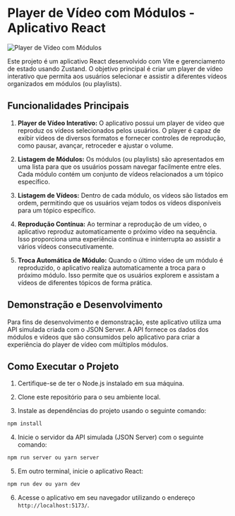 # Player de Vídeo com Módulos - Aplicativo React

![Player de Vídeo com Módulos](link_para_imagem)

Este projeto é um aplicativo React desenvolvido com Vite e gerenciamento de estado usando Zustand. O objetivo principal é criar um player de vídeo interativo que permita aos usuários selecionar e assistir a diferentes vídeos organizados em módulos (ou playlists).

## Funcionalidades Principais

1. **Player de Vídeo Interativo:** O aplicativo possui um player de vídeo que reproduz os vídeos selecionados pelos usuários. O player é capaz de exibir vídeos de diversos formatos e fornecer controles de reprodução, como pausar, avançar, retroceder e ajustar o volume.

2. **Listagem de Módulos:** Os módulos (ou playlists) são apresentados em uma lista para que os usuários possam navegar facilmente entre eles. Cada módulo contém um conjunto de vídeos relacionados a um tópico específico.

3. **Listagem de Vídeos:** Dentro de cada módulo, os vídeos são listados em ordem, permitindo que os usuários vejam todos os vídeos disponíveis para um tópico específico.

4. **Reprodução Contínua:** Ao terminar a reprodução de um vídeo, o aplicativo reproduz automaticamente o próximo vídeo na sequência. Isso proporciona uma experiência contínua e ininterrupta ao assistir a vários vídeos consecutivamente.

5. **Troca Automática de Módulo:** Quando o último vídeo de um módulo é reproduzido, o aplicativo realiza automaticamente a troca para o próximo módulo. Isso permite que os usuários explorem e assistam a vídeos de diferentes tópicos de forma prática.

## Demonstração e Desenvolvimento

Para fins de desenvolvimento e demonstração, este aplicativo utiliza uma API simulada criada com o JSON Server. A API fornece os dados dos módulos e vídeos que são consumidos pelo aplicativo para criar a experiência do player de vídeo com múltiplos módulos.

## Como Executar o Projeto

1. Certifique-se de ter o Node.js instalado em sua máquina.

2. Clone este repositório para o seu ambiente local.

3. Instale as dependências do projeto usando o seguinte comando:

```bash
npm install
```

4. Inicie o servidor da API simulada (JSON Server) com o seguinte comando:

```bash
npm run server ou yarn server
```

5. Em outro terminal, inicie o aplicativo React:

```bash
npm run dev ou yarn dev
```

6. Acesse o aplicativo em seu navegador utilizando o endereço `http://localhost:5173/`.
